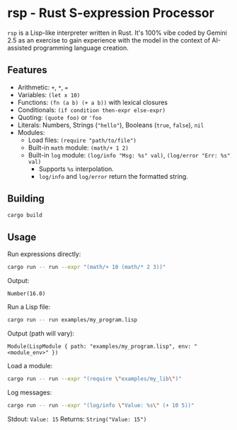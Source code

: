 # rsp - Rust S-expression Processor

`rsp` is a Lisp-like interpreter written in Rust. It's 100% vibe coded by Gemini 2.5 as an exercise to gain experience with the model in the context of AI-assisted programming language creation.

## Features

*   Arithmetic: `+`, `*`, `=`
*   Variables: `(let x 10)`
*   Functions: `(fn (a b) (+ a b))` with lexical closures
*   Conditionals: `(if condition then-expr else-expr)`
*   Quoting: `(quote foo)` or `'foo`
*   Literals: Numbers, Strings (`"hello"`), Booleans (`true`, `false`), `nil`
*   Modules:
    *   Load files: `(require "path/to/file")`
    *   Built-in `math` module: `(math/+ 1 2)`
    *   Built-in `log` module: `(log/info "Msg: %s" val)`, `(log/error "Err: %s" val)`
        *   Supports `%s` interpolation.
        *   `log/info` and `log/error` return the formatted string.

## Building

```bash
cargo build
```

## Usage

Run expressions directly:
```bash
cargo run -- run --expr "(math/+ 10 (math/* 2 3))"
```
Output:
```
Number(16.0)
```

Run a Lisp file:
```bash
cargo run -- run examples/my_program.lisp
```
Output (path will vary):
```
Module(LispModule { path: "examples/my_program.lisp", env: "<module_env>" })
```

Load a module:
```bash
cargo run -- run --expr "(require \"examples/my_lib\")"
```

Log messages:
```bash
cargo run -- run --expr "(log/info \"Value: %s\" (+ 10 5))"
```
Stdout: `Value: 15`
Returns: `String("Value: 15")`
```

